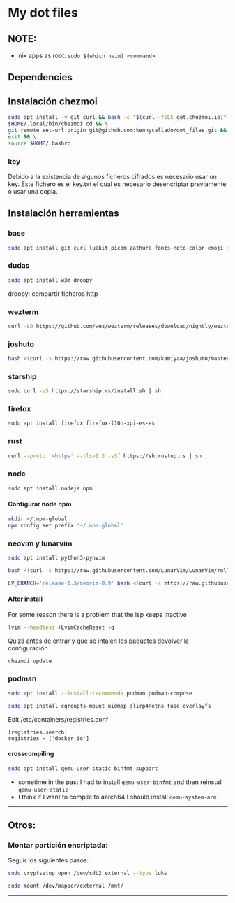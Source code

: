 # My dot files

## NOTE:

- nix apps as root: `sudo $(which nvim) <command>`

## Dependencies

## Instalación chezmoi

``` bash
sudo apt install -y git curl && bash -c "$(curl -fsLS get.chezmoi.io)" -- -b $HOME/.local/bin init --apply kennycallado/dot_files && \
$HOME/.local/bin/chezmoi cd && \
git remote set-url origin git@github.com:kennycallado/dot_files.git && \
exit && \
source $HOME/.bashrc
```

### key

Debido a la existencia de algunos ficheros cifrados es necesario usar un key. Este fichero es el key.txt el cual es necesario desencriptar previamente o usar una copia.

## Instalación herramientas

### base

``` bash
sudo apt install git curl luakit picom zathura fonts-noto-color-emoji i3lock-fancy poppler-utils xclip fzf pulseaudio build-essential bat ripgrep conky-std jq tidy
```

### dudas

``` bash
sudo apt install w3m droopy
```

droopy: compartir ficheros http

### wezterm

``` bash
curl -LO https://github.com/wez/wezterm/releases/download/nightly/wezterm-nightly.Debian12.deb && sudo apt install -y ./wezterm-nightly.Debian12.deb
```

### joshuto

``` bash
bash <(curl -s https://raw.githubusercontent.com/kamiyaa/joshuto/master/utils/install.sh)
```

### starship

``` bash
sudo curl -sS https://starship.rs/install.sh | sh
```

### firefox

``` bash
sudo apt install firefox firefox-l10n-xpi-es-es
```

### rust

``` bash
curl --proto '=https' --tlsv1.2 -sSf https://sh.rustup.rs | sh
```

### node

``` bash
sudo apt install nodejs npm
```
#### Configurar node npm

``` bash
mkdir ~/.npm-global
npm config set prefix '~/.npm-global'
```

### neovim y lunarvim

``` bash
sudo apt install python3-pynvim

bash <(curl -s https://raw.githubusercontent.com/LunarVim/LunarVim/rolling/utils/installer/install-neovim-from-release)

LV_BRANCH='release-1.3/neovim-0.9' bash <(curl -s https://raw.githubusercontent.com/lunarvim/lunarvim/master/utils/installer/install.sh)
```

#### After install

For some reason there is a problem that the lsp keeps inactive

``` bash
lvim --headless +LvimCacheReset +q
```

Quizá antes de entrar y que se intalen los paquetes devolver la configuración

``` bash
chezmoi update
```
###  podman



``` bash
sudo apt install --install-recommends podman podman-compose
```

``` bash
sudo apt install cgroupfs-mount uidmap slirp4netns fuse-overlayfs
```

Edit  /etc/containers/registries.conf

```
[registries.search]
registries = ['docker.io']
```

#### crosscompiling

``` bash
sudo apt install qemu-user-static binfmt-support
```

- sometime in the past I had to install `qemu-user-binfmt` and then reinstall `qemu-user-static`
- I think if I want to compile to aarch64 I should install `qemu-system-arm`

---

## Otros:

### Montar partición encriptada:

Seguir los siguientes pasos:

``` bash
sudo cryptsetup open /dev/sdb2 external --type luks

sudo mount /dev/mapper/external /mnt/
```

---
